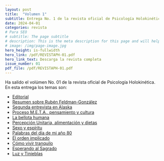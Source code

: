 ```yaml
---
layout: post
title:  "Volumen 1"
subtitle: Entrega No. 1 de la revista oficial de Psicología Holokinética
date: 2024-04-01
categories: revista
# Para SEO
# subtitle: The page subtitle
# description: This is the meta description for this page and will help it appear in search engines
# image: /img/page-image.jpg
hero_height: is-fullwidth
hero_link: /pdf/REVISTAPH-01.pdf
hero_link_text: Descarga la revista completa
issue_number: 01
pdf_file: /pdf/REVISTAPH-01.pdf
---
```


Ha salido el volúmen No. 01 de la revista oficial de Psicología Holokinética. 
En esta entrega los temas son:


- [Editorial](/pdf/REVISTAPH-01.pdf#page=4)
- [Resumen sobre Rubén Feldman-González](/pdf/REVISTAPH-01.pdf#page=5)
- [Segunda entrevista en Alaska](/pdf/REVISTAPH-01.pdf#page=7)
- [Proceso M.E.T.A., pensamiento y cultura](/pdf/REVISTAPH-01.pdf#page=20)
- [La bellota humana](/pdf/REVISTAPH-.pdf#page=29)
- [Percepción Unitaria, alimentación y dietas](/pdf/REVISTAPH-01.pdf#page=31)
- [Sexo y espíritu](/pdf/REVISTAPH-01.pdf#page=32)
- [Palabras del día de mi año 80](/pdf/REVISTAPH-01.pdf#page=34)
- [El orden implicado](/pdf/REVISTAPH-01.pdf#page=35)
- [Cómo vivir tranquilo](/pdf/REVISTAPH-01.pdf#page=37)
- [Esperando al Sagrado](/pdf/REVISTAPH-01.pdf#page=39)
- [Luz y Tinieblas](/pdf/REVISTAPH-01.pdf#page=43)

